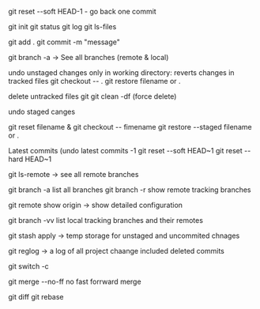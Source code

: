 git reset --soft HEAD-1 - go back one commit

git init 
git status
git log
git ls-files

git add . 
git commit -m "message"

git branch -a -> See all branches (remote & local)

undo unstaged changes only in working directory:
reverts changes in tracked files
git checkout -- .
git restore filename or .

delete untracked files
git git clean -df (force delete)

undo staged canges

git reset filename & 
git checkout -- fimename
git restore --staged filename or .

Latest commits (undo latest commits -1
git reset --soft HEAD~1
git reset --hard HEAD~1

git ls-remote -> see all remote branches

git branch -a list all branches
git branch -r show remote tracking branches

git remote show origin -> show detailed configuration

git branch -vv list local tracking branches and their remotes

git stash apply -> temp storage for unstaged and uncommited chnages

git reglog -> a log of all project chaange included deleted commits

git switch -c

git merge --no-ff
no fast forrward merge

git diff
git rebase
